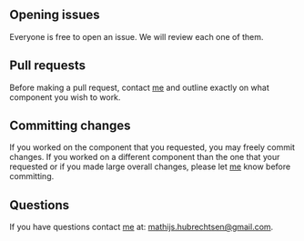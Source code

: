 ## Opening issues

Everyone is free to open an issue. We will review each one of them.

## Pull requests

Before making a pull request, contact [me](https://github.com/MathijsHubrechtsen) and outline exactly on what component you wish to work.

## Committing changes

If you worked on the component that you requested, you may freely commit changes.
If you worked on a different component than the one that your requested or if you made large overall changes,
please let [me](https://github.com/MathijsHubrechtsen) know before committing.

## Questions

If you have questions contact [me](https://github.com/MathijsHubrechtsen) at: mathijs.hubrechtsen@gmail.com.
